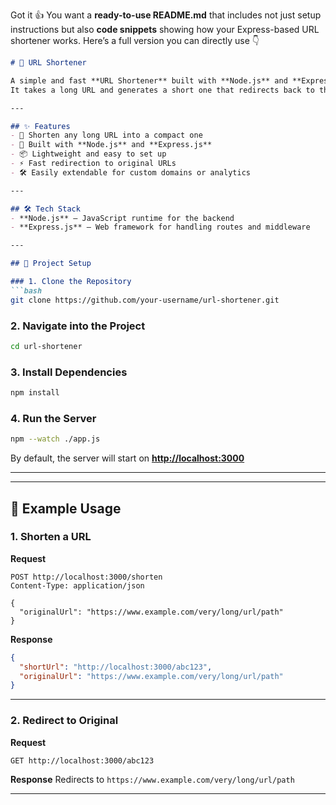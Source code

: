 Got it 👍 You want a **ready-to-use README.md** that includes not just setup instructions but also **code snippets** showing how your Express-based URL shortener works. Here’s a full version you can directly use 👇

````markdown
# 🚀 URL Shortener

A simple and fast **URL Shortener** built with **Node.js** and **Express.js**.  
It takes a long URL and generates a short one that redirects back to the original link.

---

## ✨ Features
- 🔗 Shorten any long URL into a compact one  
- 🚀 Built with **Node.js** and **Express.js**  
- 📦 Lightweight and easy to set up  
- ⚡ Fast redirection to original URLs  
- 🛠️ Easily extendable for custom domains or analytics  

---

## 🛠️ Tech Stack
- **Node.js** – JavaScript runtime for the backend  
- **Express.js** – Web framework for handling routes and middleware  

---

## 📂 Project Setup

### 1. Clone the Repository
```bash
git clone https://github.com/your-username/url-shortener.git
````

### 2. Navigate into the Project

```bash
cd url-shortener
```

### 3. Install Dependencies

```bash
npm install
```

### 4. Run the Server

```bash
npm --watch ./app.js
```

By default, the server will start on **[http://localhost:3000](http://localhost:3000)**

---



---

## 📌 Example Usage

### 1. Shorten a URL

**Request**

```http
POST http://localhost:3000/shorten
Content-Type: application/json

{
  "originalUrl": "https://www.example.com/very/long/url/path"
}
```

**Response**

```json
{
  "shortUrl": "http://localhost:3000/abc123",
  "originalUrl": "https://www.example.com/very/long/url/path"
}
```

---

### 2. Redirect to Original

**Request**

```http
GET http://localhost:3000/abc123
```

**Response**
Redirects to `https://www.example.com/very/long/url/path`

---
